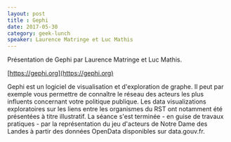 ```yaml
---
layout: post
title : Gephi 
date: 2017-05-30
category: geek-lunch
speaker: Laurence Matringe et Luc Mathis
---
```


Présentation de Gephi par Laurence Matringe et Luc Mathis.

[https://gephi.org](https://gephi.org)

Gephi est un logiciel de visualisation et d'exploration de graphe. Il peut par exemple vous permettre de connaître le réseau des acteurs les plus influents concernant votre politique publique. Les data visualizations exploratoires sur les liens entre les organismes du RST ont notamment été présentées à titre illustratif. La séance s'est terminée - en guise de travaux pratiques - par la représentation du jeu d'acteurs de Notre Dame des Landes à partir des données OpenData disponibles sur data.gouv.fr.
